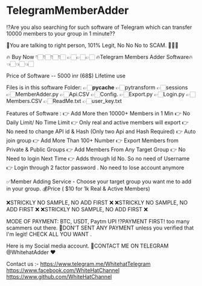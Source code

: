 # TelegramMemberAdder
⁉️Are you also searching for such software of Telegram which can transfer 10000 members to your group in 1 minute??

🤝You are talking to right person, 101% Legit, No No No to SCAM. 💯💯💯

🔥 Buy Now 👇🏻👇🏻👇🏻👇🏻  👉🏻👉🏻👉🏻 🔥Telegram Members Adder Software🔥 👈🏻👈🏻👈🏻

Price of Software -- 5000 inr (68$)  Lifetime use

Files is in this software Folder:
👉🏻__pycache__
👉🏻pytransform
👉🏻sessions
👉🏻MemberAdder.py
👉🏻Api.CSV
👉🏻Config.
👉🏻Export.py
👉🏻Login.py
👉🏻Members.CSV
👉🏻ReadMe.txt
👉🏻user_key.txt

Features of Software :
👉 Add More then 10000+ Members in 1 Min
👉 No Daily Limit/ No Time Limit
👉 Only real and active members will export
👉 No need to change API id & Hash (Only two Api and Hash Required)
👉 Auto join group
👉 Add More Than 100+ Number
👉 Export Members from Private & Public Groups
👉 Add Members From Any Target Group
👉 No Need to login Next Time
👉 Adds through Id No. So no need of Username
👉 Login through 2 factor password . No need  to lose account anymore

✅Member Adding Service  - Choose your target group you want me to add in your group.  💰Price ( $10 for 1k Real &amp; Active Members)

❌STRICKLY NO SAMPLE, NO ADD FIRST ❌
❌STRICKLY NO SAMPLE, NO ADD FIRST ❌
❌STRICKLY NO SAMPLE, NO ADD FIRST ❌

MODE OF PAYMENT: BTC, USDT, Paytm UPI   ⁉️PAYMENT FIRST! too many scammers out there.
🚫DON'T SENT ANY PAYMENT unless you verified that I'm legit! CHECK ALL YOU WANT .

Here is my Social media account.   📲CONTACT ME ON TELEGRAM @WhitehatAdder ❤️

Contact us :- https://www.telegram.me/WhitehatTelegram https://www.facebook.com/WhiteHatChannel https://www.github.com/WhiteHatChannel
